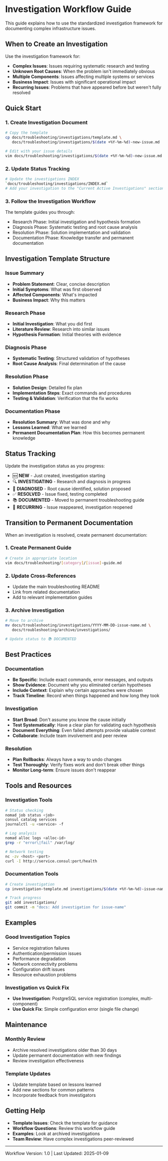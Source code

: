 # Investigation Workflow Guide

This guide explains how to use the standardized investigation framework for documenting complex infrastructure issues.

## When to Create an Investigation

Use the investigation framework for:

- **Complex Issues**: Issues requiring systematic research and testing
- **Unknown Root Causes**: When the problem isn't immediately obvious
- **Multiple Components**: Issues affecting multiple systems or services
- **Business Impact**: Issues with significant operational impact
- **Recurring Issues**: Problems that have appeared before but weren't fully resolved

## Quick Start

### 1. Create Investigation Document

```bash
# Copy the template
cp docs/troubleshooting/investigations/template.md \
   docs/troubleshooting/investigations/$(date +%Y-%m-%d)-new-issue.md

# Edit with your issue details
vim docs/troubleshooting/investigations/$(date +%Y-%m-%d)-new-issue.md
```

### 2. Update Status Tracking

```bash
# Update the investigations INDEX
`docs/troubleshooting/investigations/INDEX.md`
# Add your investigation to the "Current Active Investigations" section
```

### 3. Follow the Investigation Workflow

The template guides you through:

- Research Phase: Initial investigation and hypothesis formation
- Diagnosis Phase: Systematic testing and root cause analysis
- Resolution Phase: Solution implementation and validation
- Documentation Phase: Knowledge transfer and permanent documentation

## Investigation Template Structure

### Issue Summary

- **Problem Statement**: Clear, concise description
- **Initial Symptoms**: What was first observed
- **Affected Components**: What's impacted
- **Business Impact**: Why this matters

### Research Phase

- **Initial Investigation**: What you did first
- **Literature Review**: Research into similar issues
- **Hypothesis Formation**: Initial theories with evidence

### Diagnosis Phase

- **Systematic Testing**: Structured validation of hypotheses
- **Root Cause Analysis**: Final determination of the cause

### Resolution Phase

- **Solution Design**: Detailed fix plan
- **Implementation Steps**: Exact commands and procedures
- **Testing & Validation**: Verification that the fix works

### Documentation Phase

- **Resolution Summary**: What was done and why
- **Lessons Learned**: What we learned
- **Permanent Documentation Plan**: How this becomes permanent knowledge

## Status Tracking

Update the investigation status as you progress:

- 🆕 **NEW** - Just created, investigation starting
- 🔍 **INVESTIGATING** - Research and diagnosis in progress
- 🎯 **DIAGNOSED** - Root cause identified, solution proposed
- ✅ **RESOLVED** - Issue fixed, testing completed
- 📚 **DOCUMENTED** - Moved to permanent troubleshooting guide
- 🔄 **RECURRING** - Issue reappeared, investigation reopened

## Transition to Permanent Documentation

When an investigation is resolved, create permanent documentation:

### 1. Create Permanent Guide

```bash
# Create in appropriate location
vim docs/troubleshooting/[category]/[issue]-guide.md
```

### 2. Update Cross-References

- Update the main troubleshooting README
- Link from related documentation
- Add to relevant implementation guides

### 3. Archive Investigation

```bash
# Move to archive
mv docs/troubleshooting/investigations/YYYY-MM-DD-issue-name.md \
   docs/troubleshooting/archive/investigations/

# Update status to 📚 DOCUMENTED
```

## Best Practices

### Documentation

- **Be Specific**: Include exact commands, error messages, and outputs
- **Show Evidence**: Document why you eliminated certain hypotheses
- **Include Context**: Explain why certain approaches were chosen
- **Track Timeline**: Record when things happened and how long they took

### Investigation

- **Start Broad**: Don't assume you know the cause initially
- **Test Systematically**: Have a clear plan for validating each hypothesis
- **Document Everything**: Even failed attempts provide valuable context
- **Collaborate**: Include team involvement and peer review

### Resolution

- **Plan Rollbacks**: Always have a way to undo changes
- **Test Thoroughly**: Verify fixes work and don't break other things
- **Monitor Long-term**: Ensure issues don't reappear

## Tools and Resources

### Investigation Tools

```bash
# Status checking
nomad job status <job>
consul catalog services
journalctl -u <service> -f

# Log analysis
nomad alloc logs <alloc-id>
grep -r "error\|fail" /var/log/

# Network testing
nc -zv <host> <port>
curl -I http://service.consul:port/health
```

### Documentation Tools

```bash
# Create investigation
cp investigation-template.md investigations/$(date +%Y-%m-%d)-issue-name.md

# Track progress
git add investigations/
git commit -m "docs: Add investigation for issue-name"
```

## Examples

### Good Investigation Topics

- Service registration failures
- Authentication/permission issues
- Performance degradation
- Network connectivity problems
- Configuration drift issues
- Resource exhaustion problems

### Investigation vs Quick Fix

- **Use Investigation**: PostgreSQL service registration (complex, multi-component)
- **Use Quick Fix**: Simple configuration error (single file change)

## Maintenance

### Monthly Review

- Archive resolved investigations older than 30 days
- Update permanent documentation with new findings
- Review investigation effectiveness

### Template Updates

- Update template based on lessons learned
- Add new sections for common patterns
- Incorporate feedback from investigators

## Getting Help

- **Template Issues**: Check the template for guidance
- **Workflow Questions**: Review this workflow guide
- **Examples**: Look at archived investigations
- **Team Review**: Have complex investigations peer-reviewed

---

Workflow Version: 1.0 | Last Updated: 2025-01-09

